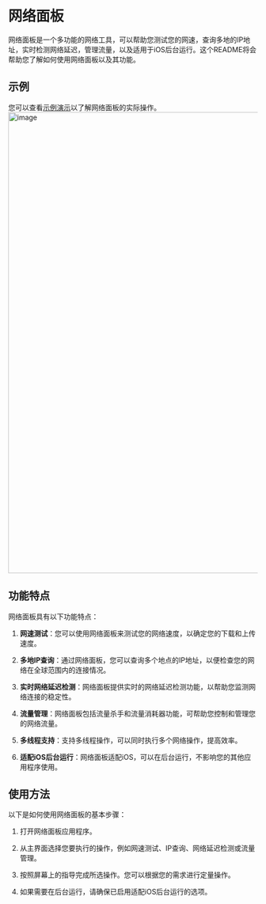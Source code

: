 # 网络面板

网络面板是一个多功能的网络工具，可以帮助您测试您的网速，查询多地的IP地址，实时检测网络延迟，管理流量，以及适用于iOS后台运行。这个README将会帮助您了解如何使用网络面板以及其功能。

## 示例
您可以查看[示例演示](https://sp.yumy.pp.ua/)以了解网络面板的实际操作。
<img width="932" alt="image" src="https://github.com/ymyuuu/Network-Panel/assets/135582157/d176e18a-bb63-452b-992c-6fdca3f4997e">

## 功能特点

网络面板具有以下功能特点：

1. **网速测试**：您可以使用网络面板来测试您的网络速度，以确定您的下载和上传速度。

2. **多地IP查询**：通过网络面板，您可以查询多个地点的IP地址，以便检查您的网络在全球范围内的连接情况。

3. **实时网络延迟检测**：网络面板提供实时的网络延迟检测功能，以帮助您监测网络连接的稳定性。

4. **流量管理**：网络面板包括流量杀手和流量消耗器功能，可帮助您控制和管理您的网络流量。

5. **多线程支持**：支持多线程操作，可以同时执行多个网络操作，提高效率。

6. **适配iOS后台运行**：网络面板适配iOS，可以在后台运行，不影响您的其他应用程序使用。

## 使用方法

以下是如何使用网络面板的基本步骤：

1. 打开网络面板应用程序。

2. 从主界面选择您要执行的操作，例如网速测试、IP查询、网络延迟检测或流量管理。

3. 按照屏幕上的指导完成所选操作。您可以根据您的需求进行定量操作。

4. 如果需要在后台运行，请确保已启用适配iOS后台运行的选项。


